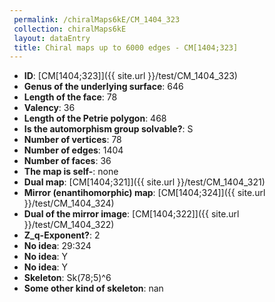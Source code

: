 ```yaml
--- 
 permalink: /chiralMaps6kE/CM_1404_323 
 collection: chiralMaps6kE
 layout: dataEntry
 title: Chiral maps up to 6000 edges - CM[1404;323]
---
```


- **ID**: [CM[1404;323]]({{ site.url }}/test/CM_1404_323)
- **Genus of the underlying surface**: 646
- **Length of the face**: 78
- **Valency**: 36
- **Length of the Petrie polygon**: 468
- **Is the automorphism group solvable?**: S
- **Number of vertices**: 78
- **Number of edges**: 1404
- **Number of faces**: 36
- **The map is self-**: none
- **Dual map**: [CM[1404;321]]({{ site.url }}/test/CM_1404_321)
- **Mirror (enantihomorphic) map**: [CM[1404;324]]({{ site.url }}/test/CM_1404_324)
- **Dual of the mirror image**: [CM[1404;322]]({{ site.url }}/test/CM_1404_322)
- **Z_q-Exponent?**: 2
- **No idea**:  29:324
- **No idea**: Y
- **No idea**: Y
- **Skeleton**: Sk(78;5)^6
- **Some other kind of skeleton**: nan
